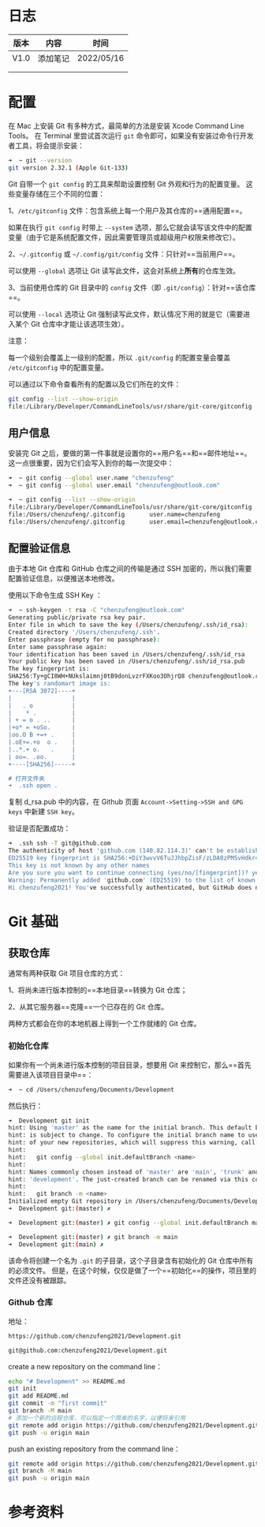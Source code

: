 # 日志

| 版本 | 内容     | 时间       |
| ---- | -------- | ---------- |
| V1.0 | 添加笔记 | 2022/05/16 |
|      |          |            |
|      |          |            |

# 配置

在 Mac 上安装 Git 有多种方式，最简单的方法是安装 Xcode Command Line Tools。 在 Terminal 里尝试首次运行 `git` 命令即可，如果没有安装过命令行开发者工具，将会提示安装：

```sh
➜  ~ git --version
git version 2.32.1 (Apple Git-133)
```

Git 自带一个 `git config` 的工具来帮助设置控制 Git 外观和行为的配置变量。 这些变量存储在三个不同的位置：

1、`/etc/gitconfig` 文件：包含系统上每一个用户及其仓库的==通用配置==。 

如果在执行 `git config` 时带上 `--system` 选项，那么它就会读写该文件中的配置变量（由于它是系统配置文件，因此需要管理员或超级用户权限来修改它）。

2、`~/.gitconfig` 或 `~/.config/git/config` 文件：只针对==当前用户==。 

可以使用 `--global` 选项让 Git 读写此文件，这会对系统上**所有**的仓库生效。

3、当前使用仓库的 Git 目录中的 `config` 文件（即 `.git/config`）：针对==该仓库==。 

可以使用 `--local` 选项让 Git 强制读写此文件，默认情况下用的就是它（需要进入某个 Git 仓库中才能让该选项生效）。

注意：

每一个级别会覆盖上一级别的配置，所以 `.git/config` 的配置变量会覆盖 `/etc/gitconfig` 中的配置变量。



可以通过以下命令查看所有的配置以及它们所在的文件：

```sh
git config --list --show-origin
file:/Library/Developer/CommandLineTools/usr/share/git-core/gitconfig   credential.helper=osxkeychain
```

## 用户信息

安装完 Git 之后，要做的第一件事就是设置你的==用户名==和==邮件地址==。 这一点很重要，因为它们会写入到你的每一次提交中：

```sh
➜  ~ git config --global user.name "chenzufeng"
➜  ~ git config --global user.email "chenzufeng@outlook.com"

➜  ~ git config --list --show-origin
file:/Library/Developer/CommandLineTools/usr/share/git-core/gitconfig   credential.helper=osxkeychain
file:/Users/chenzufeng/.gitconfig       user.name=chenzufeng
file:/Users/chenzufeng/.gitconfig       user.email=chenzufeng@outlook.com
```

## 配置验证信息

由于本地 Git 仓库和 GitHub 仓库之间的传输是通过 SSH 加密的，所以我们需要配置验证信息，以便推送本地修改。

使用以下命令生成 SSH Key ：

```sh
➜  ~ ssh-keygen -t rsa -C "chenzufeng@outlook.com"
Generating public/private rsa key pair.
Enter file in which to save the key (/Users/chenzufeng/.ssh/id_rsa): 
Created directory '/Users/chenzufeng/.ssh'.
Enter passphrase (empty for no passphrase): 
Enter same passphrase again: 
Your identification has been saved in /Users/chenzufeng/.ssh/id_rsa
Your public key has been saved in /Users/chenzufeng/.ssh/id_rsa.pub
The key fingerprint is:
SHA256:Ty+gCI8WH+NUkslaimnj0tB9donLvzrFXKoo3OhjrQ8 chenzufeng@outlook.com
The key's randomart image is:
+---[RSA 3072]----+
|                 |
|   . o           |
|    * .          |
| + = o . ..      |
|+o* = +oSo.      |
|oo.O B +=+ .     |
|.oE+=.+o  o .    |
|..*.+ o.   .     |
| oo=. .oo.       |
+----[SHA256]-----+

# 打开文件夹
➜  .ssh open . 
```

复制 d_rsa.pub 中的内容，在 Github 页面 `Account->Setting->SSH and GPG keys` 中新建 `SSH key`。

验证是否配置成功：

```sh
➜  .ssh ssh -T git@github.com                        
The authenticity of host 'github.com (140.82.114.3)' can't be established.
ED25519 key fingerprint is SHA256:+DiY3wvvV6TuJJhbpZisF/zLDA0zPMSvHdkr4UvCOqU.
This key is not known by any other names
Are you sure you want to continue connecting (yes/no/[fingerprint])? yes
Warning: Permanently added 'github.com' (ED25519) to the list of known hosts.
Hi chenzufeng2021! You've successfully authenticated, but GitHub does not provide shell access.
```



# Git 基础

## 获取仓库

通常有两种获取 Git 项目仓库的方式：

1、将尚未进行版本控制的==本地目录==转换为 Git 仓库；

2、从其它服务器==克隆==一个已存在的 Git 仓库。

两种方式都会在你的本地机器上得到一个工作就绪的 Git 仓库。

### 初始化仓库

如果你有一个尚未进行版本控制的项目目录，想要用 Git 来控制它，那么==首先需要进入该项目目录中==：

```sh
➜  ~ cd /Users/chenzufeng/Documents/Development 
```

然后执行：

```sh
➜  Development git init         
hint: Using 'master' as the name for the initial branch. This default branch name
hint: is subject to change. To configure the initial branch name to use in all
hint: of your new repositories, which will suppress this warning, call:
hint: 
hint: 	git config --global init.defaultBranch <name>
hint: 
hint: Names commonly chosen instead of 'master' are 'main', 'trunk' and
hint: 'development'. The just-created branch can be renamed via this command:
hint: 
hint: 	git branch -m <name>
Initialized empty Git repository in /Users/chenzufeng/Documents/Development/.git/
➜  Development git:(master) ✗ 

➜  Development git:(master) ✗ git config --global init.defaultBranch main  

➜  Development git:(master) ✗ git branch -m main                         
➜  Development git:(main) ✗ 
```

该命令将创建一个名为 `.git` 的子目录，这个子目录含有初始化的 Git 仓库中所有的必须文件。 但是，在这个时候，仅仅是做了一个==初始化==的操作，项目里的文件还没有被跟踪。

### Github 仓库

地址：

```markdown
https://github.com/chenzufeng2021/Development.git

git@github.com:chenzufeng2021/Development.git
```

create a new repository on the command line：

```sh
echo "# Development" >> README.md
git init
git add README.md
git commit -m "first commit"
git branch -M main
# 添加一个新的远程仓库，可以指定一个简单的名字，以便将来引用
git remote add origin https://github.com/chenzufeng2021/Development.git
git push -u origin main
```

push an existing repository from the command line：

```sh
git remote add origin https://github.com/chenzufeng2021/Development.git
git branch -M main
git push -u origin main
```



# 参考资料

[^1]:[官方文档](https://git-scm.com/book/zh/v2)